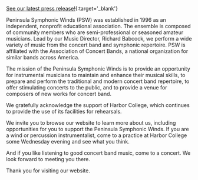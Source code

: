 [See our latest press release!](press_release_8_2016.pdf){:target='_blank'}

Peninsula Symphonic Winds (PSW) was established in 1996 as an independent, nonprofit educational association. The ensemble is composed of community members who are semi-professional or seasoned amateur musicians. Lead by our Music Director, Richard Babcock, we perform a wide variety of music from the concert band and symphonic repertoire.  PSW is affiliated with the Association of Concert Bands, a national organization for similar bands across America.

The mission of the Peninsula Symphonic Winds is to provide an opportunity for instrumental musicians to maintain and enhance their musical skills, to prepare and perform the traditional and modern concert band repertoire, to offer stimulating concerts to the public, and to provide a venue for composers of new works for concert band.

We gratefully acknowledge the support of Harbor College, which continues to provide the use of its facilities for rehearsals.

We invite you to browse our website to learn more about us, including opportunities for you to support the Peninsula Symphonic Winds.  If you are a wind or percussion instrumentalist, come to a practice at Harbor College some Wednesday evening and see what you think. 

And if you like listening to good concert band music, come to a concert.  We look forward to meeting you there.

Thank you for visiting our website.
